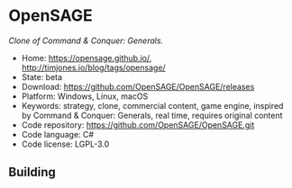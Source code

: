 # OpenSAGE

_Clone of Command & Conquer: Generals._

- Home: https://opensage.github.io/, http://timjones.io/blog/tags/opensage/
- State: beta
- Download: https://github.com/OpenSAGE/OpenSAGE/releases
- Platform: Windows, Linux, macOS
- Keywords: strategy, clone, commercial content, game engine, inspired by Command & Conquer: Generals, real time, requires original content
- Code repository: https://github.com/OpenSAGE/OpenSAGE.git
- Code language: C#
- Code license: LGPL-3.0

## Building
